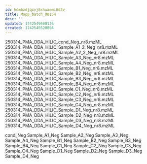 ```yaml
---
id: kdmbzdjqxvj8xhwaemi8d3v
title: Mapp_batch_00154
desc: ''
updated: 1742549680136
created: 1742548520894
---
```



250314_PMA_DDA_HILIC_cond_Neg_nr8.mzML
250314_PMA_DDA_HILIC_Sample_A1_2_Neg_nr8.mzML
250314_PMA_DDA_HILIC_Sample_A2_2_Neg_nr8.mzML
250314_PMA_DDA_HILIC_Sample_A3_Neg_nr8.mzML
250314_PMA_DDA_HILIC_Sample_A4_Neg_nr8.mzML
250314_PMA_DDA_HILIC_Sample_B1_Neg_nr8.mzML
250314_PMA_DDA_HILIC_Sample_B2_Neg_nr8.mzML
250314_PMA_DDA_HILIC_Sample_B3_Neg_nr8.mzML
250314_PMA_DDA_HILIC_Sample_B4_Neg_nr8.mzML
250314_PMA_DDA_HILIC_Sample_C1_Neg_nr8.mzML
250314_PMA_DDA_HILIC_Sample_C2_Neg_nr8.mzML
250314_PMA_DDA_HILIC_Sample_C3_Neg_nr8.mzML
250314_PMA_DDA_HILIC_Sample_C4_Neg_nr8.mzML
250314_PMA_DDA_HILIC_Sample_D1_Neg_nr8.mzML
250314_PMA_DDA_HILIC_Sample_D2_Neg_nr8.mzML
250314_PMA_DDA_HILIC_Sample_D3_Neg_nr8.mzML
250314_PMA_DDA_HILIC_Sample_D4_Neg_nr8.mzML


cond_Neg
Sample_A1_Neg
Sample_A2_Neg
Sample_A3_Neg
Sample_A4_Neg
Sample_B1_Neg
Sample_B2_Neg
Sample_B3_Neg
Sample_B4_Neg
Sample_C1_Neg
Sample_C2_Neg
Sample_C3_Neg
Sample_C4_Neg
Sample_D1_Neg
Sample_D2_Neg
Sample_D3_Neg
Sample_D4_Neg